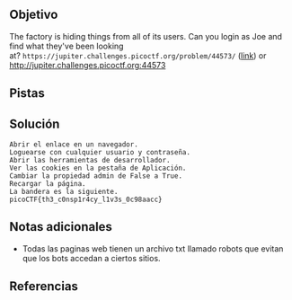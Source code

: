 ## Objetivo
The factory is hiding things from all of its users. Can you login as Joe and find what they've been looking at? `https://jupiter.challenges.picoctf.org/problem/44573/` ([link](https://jupiter.challenges.picoctf.org/problem/44573/)) or http://jupiter.challenges.picoctf.org:44573

## Pistas

## Solución
```
Abrir el enlace en un navegador.
Loguearse con cualquier usuario y contraseña.
Abrir las herramientas de desarrollador.
Ver las cookies en la pestaña de Aplicación.
Cambiar la propiedad admin de False a True.
Recargar la página.
La bandera es la siguiente.
picoCTF{th3_c0nsp1r4cy_l1v3s_0c98aacc}
```
## Notas adicionales
* Todas las paginas web tienen un archivo txt llamado robots que evitan que los bots accedan a ciertos sitios.
## Referencias